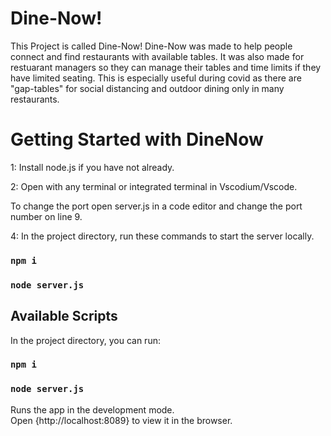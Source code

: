 # Dine-Now!

This Project is called Dine-Now! Dine-Now was made to help people connect and find restaurants with available tables. It was also made for restuarant managers so they can manage their tables and time limits if they have limited seating. This is especially useful during covid as there are "gap-tables" for social distancing and outdoor dining only in many restaurants.

# Getting Started with DineNow
1: Install node.js if you have not already.

2: Open with any terminal or integrated terminal in Vscodium/Vscode.

To change the port open server.js in a code editor and change the port number on line 9.

4: In the project directory, run these commands to start the server locally.
### `npm i`
### `node server.js`

## Available Scripts

In the project directory, you can run:

### `npm i`

### `node server.js`

Runs the app in the development mode.\
Open {http://localhost:8089} to view it in the browser.


